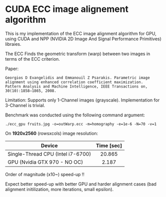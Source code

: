 # CUDA ECC image alignement algorithm

This is my implementation of the ECC image alignment algorithm for GPU, using CUDA and NPP (NVIDIA 2D Image And Signal Performance Primitives) libraies. 

The ECC Finds the geometric transform (warp) between two images in terms of the ECC criterion.

Paper:
```
Georgios D Evangelidis and Emmanouil Z Psarakis. Parametric image alignment using enhanced correlation coefficient maximization.
Pattern Analysis and Machine Intelligence, IEEE Transactions on, 30(10):1858–1865, 2008.
```
Limitation: 
Supports only 1-Channel images (grayscale). Implementation for 3-Channel is trivial. 

Benchmark was conducted using the following command argument:
```
./ecc_gpu fruits.jpg -o=outWarp.ecc -m=homography -e=1e-6 -N=70 -v=1
```
On **1920x2560** (rowsxcols) image resolution:

| Device        | Time [sec]           | 
| ------------- |:-------------:|
| Single-Thread CPU (Intel i7-6700)      | 20.865 | 
| GPU (Nvidia GTX 970 - NO OC)      | 2.187      |  


Order of magnitude (x10~) speed-up !!

Expect better speed-up with better GPU and harder alignment cases (bad alignment initilization, more iterations, small epsilon).
